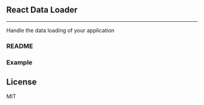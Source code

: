 ## React Data Loader
-------------
Handle the data loading of your application

### README

### Example

## License
MIT
